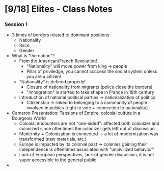 # [9/18] Elites - Class Notes

### Session 1

- 3 kinds of borders related to dominant positions
  - Nationality 
  - Race
  - Gender
- What is "the nation"?
  - From the American/French Revolution!
    - "Nationality" will move power from king $\rightarrow$ people
    - Pillar of priviledge, you cannot acccess the social system unless you are a citizen!
  - "Nationality" is defined properly!
    - Closure of nationality from migrants (police close the borders)
    - "Immigration" is started to take shape in France in 19th century
  - Introduction of national political parties $\rightarrow$ nationalization of politics
    - Citizenship $\rightarrow$ linked to belonging to a community of people involved in politics (right to vote + connection to nationality)
- Cameron Presentation: Tensions of Empire: colonial culture in a Bourgeois World
  - Colonial encounters are not "one-sided": affected both colonizer and colonized since oftentimes the colonizer gets left out of discussion
  - Modernity + Colonization is connected $\rightarrow$ a lot of modernization was transformed (new materials, etc.)
  - Europe is impacted by its colonial past $\rightarrow$ colonies gaining their independence is oftentimes associated with "uncivilized behavior"
  - Lack of European perspectives, lack of gender discussion, it is not super accessible to the general public
- 